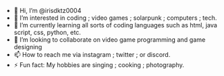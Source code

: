 - 👋 Hi, I’m @irisdktz0004
- 👀 I’m interested in coding ; video games ; solarpunk ; computers ; tech.
- 🌱 I’m currently learning all sorts of coding languages such as html, java script, css, python, etc.
- 💞️ I’m looking to collaborate on video game programming and game designing
- 📫 How to reach me via instagram ; twitter ; or discord.
- ⚡ Fun fact: My hobbies are singing ; cooking ; photography.

<!---
irisdktz0004/irisdktz0004 is a ✨ special ✨ repository because its `README.md` (this file) appears on your GitHub profile.
You can click the Preview link to take a look at your changes.
--->
